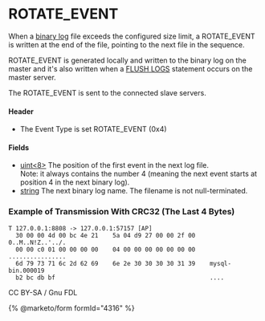 # ROTATE\_EVENT

When a [binary log](../../../../../server-management/server-monitoring-logs/binary-log/) file exceeds the configured size limit, a ROTATE\_EVENT is written at the end of the file, pointing to the next file in the sequence.

ROTATE\_EVENT is generated locally and written to the binary log on the master and it's also written when a [FLUSH LOGS](../../../../../reference/sql-statements/administrative-sql-statements/flush-commands/flush.md) statement occurs on the master server.

The ROTATE\_EVENT is sent to the connected slave servers.

#### Header

* The Event Type is set ROTATE\_EVENT (0x4)

#### Fields

* [uint<8>](../protocol-data-types.md#fixed-length-bytes) The position of the first event in the next log file.\
  Note: it always contains the number 4 (meaning the next event starts at position 4 in the next binary log).
* [string](../protocol-data-types.md#fixed-length-bytes) The next binary log name. The filename is not null-terminated.

### Example of Transmission With CRC32 (The Last 4 Bytes)

```
T 127.0.0.1:8808 -> 127.0.0.1:57157 [AP]
  30 00 00 4d 00 bc 4e 21    5a 04 d9 27 00 00 2f 00    0..M..N!Z..'../.
  00 00 c0 01 00 00 00 00    04 00 00 00 00 00 00 00    ................
  6d 79 73 71 6c 2d 62 69    6e 2e 30 30 30 30 31 39    mysql-bin.000019
  b2 bc db bf                                           ....
```

CC BY-SA / Gnu FDL

{% @marketo/form formId="4316" %}
